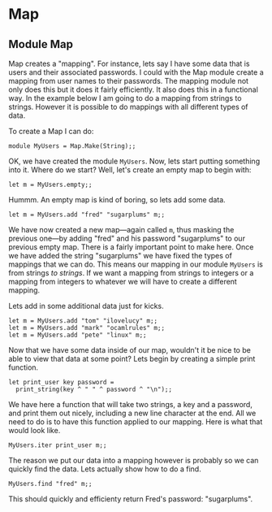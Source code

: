 <!-- ((! set title Map !)) ((! set learn !)) -->
<!-- ((! set center !)) -->

# Map

## Module Map
Map creates a "mapping". For instance, lets say I have some data that is
users and their associated passwords. I could with the Map module create
a mapping from user names to their passwords. The mapping module not
only does this but it does it fairly efficiently. It also does this in a
functional way. In the example below I am going to do a mapping from
strings to strings. However it is possible to do mappings with all
different types of data.

To create a Map I can do:

```ocamltop
module MyUsers = Map.Make(String);;
```

OK, we have created the module `MyUsers`.  Now, lets start putting
something into it.  Where do we start?  Well, let's create an empty
map to begin with:

```ocamltop
let m = MyUsers.empty;;
```
Hummm. An empty map is kind of boring, so lets add some data.

```ocamltop
let m = MyUsers.add "fred" "sugarplums" m;;
```
We have now created a new map—again called `m`, thus masking the previous
one—by adding
"fred" and his password "sugarplums" to our previous empty map.
There is a fairly important point to make here. Once we have added the
string "sugarplums" we have fixed the types of mappings that we can do.
This means our mapping in our module `MyUsers` is from strings _to strings_.
If we want a mapping from strings to integers or a mapping from integers
to whatever we will have to create a different mapping.

Lets add in some additional data just for kicks.

```ocamltop
let m = MyUsers.add "tom" "ilovelucy" m;;
let m = MyUsers.add "mark" "ocamlrules" m;;
let m = MyUsers.add "pete" "linux" m;;
```
Now that we have some data inside of our map, wouldn't it be nice
to be able to view that data at some point? Lets begin by creating a
simple print function.

```ocamltop
let print_user key password =
  print_string(key ^ " " ^ password ^ "\n");;
```
We have here a function that will take two strings, a key and a password,
and print them out nicely, including a new line character at the end.
All we need to do is to have this function applied to our mapping. Here
is what that would look like.

```ocamltop
MyUsers.iter print_user m;;
```
The reason we put our data into a mapping however is probably so we can
quickly find the data. Lets actually show how to do a find.

```ocamltop
MyUsers.find "fred" m;;
```
This should quickly and efficienty return Fred's password: "sugarplums".


